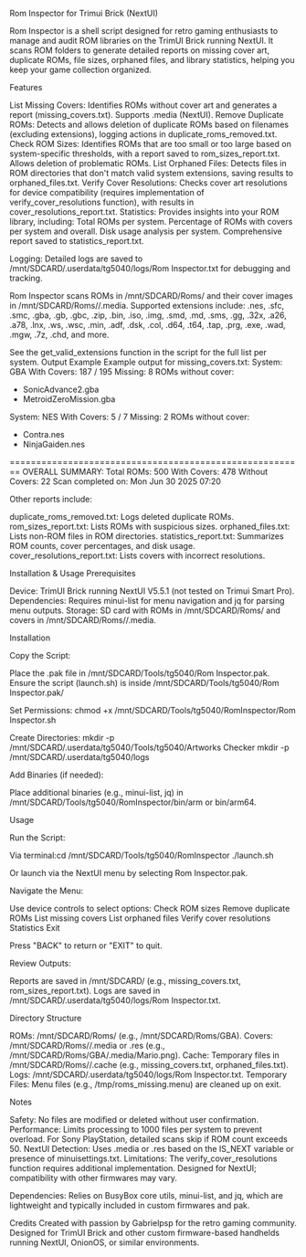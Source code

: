 Rom Inspector for Trimui Brick (NextUI)

Rom Inspector is a shell script designed for retro gaming enthusiasts to manage and audit ROM libraries on the TrimUI Brick running NextUI. It scans ROM folders to generate detailed reports on missing cover art, duplicate ROMs, file sizes, orphaned files, and library statistics, helping you keep your game collection organized.

Features

List Missing Covers: Identifies ROMs without cover art and generates a report (missing_covers.txt). Supports .media (NextUI).
Remove Duplicate ROMs: Detects and allows deletion of duplicate ROMs based on filenames (excluding extensions), logging actions in duplicate_roms_removed.txt.
Check ROM Sizes: Identifies ROMs that are too small or too large based on system-specific thresholds, with a report saved to rom_sizes_report.txt. Allows deletion of problematic ROMs.
List Orphaned Files: Detects files in ROM directories that don't match valid system extensions, saving results to orphaned_files.txt.
Verify Cover Resolutions: Checks cover art resolutions for device compatibility (requires implementation of verify_cover_resolutions function), with results in cover_resolutions_report.txt.
Statistics: Provides insights into your ROM library, including:
Total ROMs per system.
Percentage of ROMs with covers per system and overall.
Disk usage analysis per system.
Comprehensive report saved to statistics_report.txt.


Logging: Detailed logs are saved to /mnt/SDCARD/.userdata/tg5040/logs/Rom Inspector.txt for debugging and tracking.

Rom Inspector scans ROMs in /mnt/SDCARD/Roms/<System> and their cover images in /mnt/SDCARD/Roms/<System>/.media. 
Supported extensions include:
.nes, .sfc, .smc, .gba, .gb, .gbc, .zip, .bin, .iso, .img, .smd, .md, .sms, .gg, .32x, .a26, .a78, .lnx, .ws, .wsc, .min, .adf, .dsk, .col, .d64, .t64, .tap, .prg, .exe, .wad, .mgw, .7z, .chd, and more.

See the get_valid_extensions function in the script for the full list per system.
Output Example
Example output for missing_covers.txt:
System: GBA
With Covers: 187 / 195
Missing: 8
ROMs without cover:
* SonicAdvance2.gba
* MetroidZeroMission.gba

System: NES
With Covers: 5 / 7
Missing: 2
ROMs without cover:
* Contra.nes
* NinjaGaiden.nes

========================================================
OVERALL SUMMARY:
Total ROMs: 500
With Covers: 478
Without Covers: 22
Scan completed on: Mon Jun 30 2025 07:20

Other reports include:

duplicate_roms_removed.txt: Logs deleted duplicate ROMs.
rom_sizes_report.txt: Lists ROMs with suspicious sizes.
orphaned_files.txt: Lists non-ROM files in ROM directories.
statistics_report.txt: Summarizes ROM counts, cover percentages, and disk usage.
cover_resolutions_report.txt: Lists covers with incorrect resolutions.

Installation & Usage
Prerequisites

Device: TrimUI Brick running NextUI V5.5.1 (not tested on Trimui Smart Pro).
Dependencies: Requires minui-list for menu navigation and jq for parsing menu outputs.
Storage: SD card with ROMs in /mnt/SDCARD/Roms/<System> and covers in /mnt/SDCARD/Roms/<System>/.media.

Installation

Copy the Script:

Place the .pak file in /mnt/SDCARD/Tools/tg5040/Rom Inspector.pak.
Ensure the script (launch.sh) is inside /mnt/SDCARD/Tools/tg5040/Rom Inspector.pak/


Set Permissions:
chmod +x /mnt/SDCARD/Tools/tg5040/RomInspector/Rom Inspector.sh


Create Directories:
mkdir -p /mnt/SDCARD/.userdata/tg5040/Tools/tg5040/Artworks Checker
mkdir -p /mnt/SDCARD/.userdata/tg5040/logs


Add Binaries (if needed):

Place additional binaries (e.g., minui-list, jq) in /mnt/SDCARD/Tools/tg5040/RomInspector/bin/arm or bin/arm64.


Usage

Run the Script:

Via terminal:cd /mnt/SDCARD/Tools/tg5040/RomInspector
./launch.sh


Or launch via the NextUI menu by selecting Rom Inspector.pak.


Navigate the Menu:

Use device controls to select options:
Check ROM sizes
Remove duplicate ROMs
List missing covers
List orphaned files
Verify cover resolutions
Statistics
Exit


Press "BACK" to return or "EXIT" to quit.


Review Outputs:

Reports are saved in /mnt/SDCARD/ (e.g., missing_covers.txt, rom_sizes_report.txt).
Logs are saved in /mnt/SDCARD/.userdata/tg5040/logs/Rom Inspector.txt.


Directory Structure

ROMs: /mnt/SDCARD/Roms/<System> (e.g., /mnt/SDCARD/Roms/GBA).
Covers: /mnt/SDCARD/Roms/<System>/.media or .res (e.g., /mnt/SDCARD/Roms/GBA/.media/Mario.png).
Cache: Temporary files in /mnt/SDCARD/Roms/<System>/.cache (e.g., missing_covers.txt, orphaned_files.txt).
Logs: /mnt/SDCARD/.userdata/tg5040/logs/Rom Inspector.txt.
Temporary Files: Menu files (e.g., /tmp/roms_missing.menu) are cleaned up on exit.

Notes

Safety: No files are modified or deleted without user confirmation.
Performance: Limits processing to 1000 files per system to prevent overload. For Sony PlayStation, detailed scans skip if ROM count exceeds 50.
NextUI Detection: Uses .media or .res based on the IS_NEXT variable or presence of minuisettings.txt.
Limitations:
The verify_cover_resolutions function requires additional implementation.
Designed for NextUI; compatibility with other firmwares may vary.


Dependencies: Relies on BusyBox core utils, minui-list, and jq, which are lightweight and typically included in custom firmwares and pak.

Credits
Created with passion by Gabrielpsp for the retro gaming community. Designed for TrimUI Brick and other custom firmware-based handhelds running NextUI, OnionOS, or similar environments.
